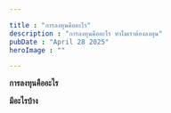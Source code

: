 ```yaml
---

title : "การลงทุนคืออะไร"
description : "การลงทุนคืออะไร ทำไมเราต้องลงทุน"
pubDate : "April 28 2025"
heroImage : ""

---
```

**การลงทุนคืออะไร**

**มีอะไรบ้าง**
